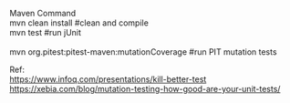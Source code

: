 Maven Command <br>
mvn clean install                              #clean and compile <br>
mvn test                                       #run jUnit      <br>  
mvn org.pitest:pitest-maven:mutationCoverage   #run PIT mutation tests <br>

Ref:<br>
https://www.infoq.com/presentations/kill-better-test <br>
https://xebia.com/blog/mutation-testing-how-good-are-your-unit-tests/<br>
